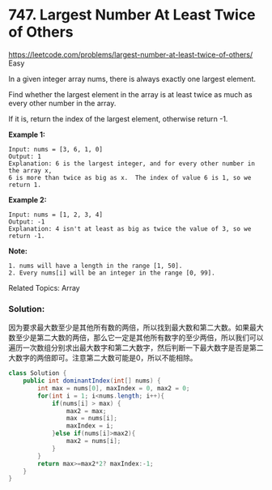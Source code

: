 # 747. Largest Number At Least Twice of Others
<https://leetcode.com/problems/largest-number-at-least-twice-of-others/>
Easy

In a given integer array nums, there is always exactly one largest element.

Find whether the largest element in the array is at least twice as much as every other number in the array.

If it is, return the index of the largest element, otherwise return -1.

**Example 1:**

    Input: nums = [3, 6, 1, 0]
    Output: 1
    Explanation: 6 is the largest integer, and for every other number in the array x,
    6 is more than twice as big as x.  The index of value 6 is 1, so we return 1.
 

**Example 2:**

    Input: nums = [1, 2, 3, 4]
    Output: -1
    Explanation: 4 isn't at least as big as twice the value of 3, so we return -1.
 

**Note:**

    1. nums will have a length in the range [1, 50].
    2. Every nums[i] will be an integer in the range [0, 99].



Related Topics: Array

### Solution: 
因为要求最大数至少是其他所有数的两倍，所以找到最大数和第二大数。如果最大数至少是第二大数的两倍，那么它一定是其他所有数字的至少两倍，所以我们可以遍历一次数组分别求出最大数字和第二大数字，然后判断一下最大数字是否是第二大数字的两倍即可。注意第二大数可能是0，所以不能相除。
```java
class Solution {
    public int dominantIndex(int[] nums) {
        int max = nums[0], maxIndex = 0, max2 = 0;
        for(int i = 1; i<nums.length; i++){
            if(nums[i] > max) {
                max2 = max;
                max = nums[i];
                maxIndex = i;
            }else if(nums[i]>max2){
                max2 = nums[i];
            }
        }
        return max>=max2*2? maxIndex:-1;
    }
}
```